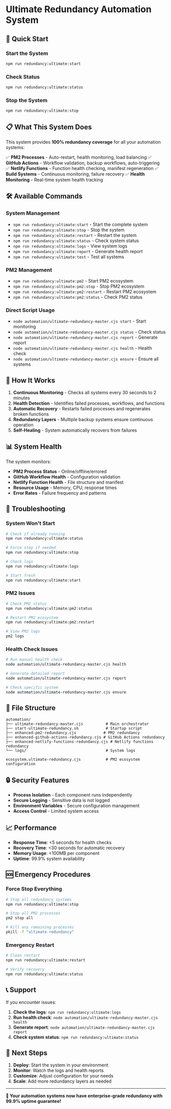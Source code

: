 # Ultimate Redundancy Automation System

## 🚀 Quick Start

### Start the System
```bash
npm run redundancy:ultimate:start
```

### Check Status
```bash
npm run redundancy:ultimate:status
```

### Stop the System
```bash
npm run redundancy:ultimate:stop
```

## 📋 What This System Does

This system provides **100% redundancy coverage** for all your automation systems:

✅ **PM2 Processes** - Auto-restart, health monitoring, load balancing
✅ **GitHub Actions** - Workflow validation, backup workflows, auto-triggering  
✅ **Netlify Functions** - Function health checking, manifest regeneration
✅ **Build Systems** - Continuous monitoring, failure recovery
✅ **Health Monitoring** - Real-time system health tracking

## 🛠️ Available Commands

### System Management
- `npm run redundancy:ultimate:start` - Start the complete system
- `npm run redundancy:ultimate:stop` - Stop the system
- `npm run redundancy:ultimate:restart` - Restart the system
- `npm run redundancy:ultimate:status` - Check system status
- `npm run redundancy:ultimate:logs` - View system logs
- `npm run redundancy:ultimate:report` - Generate health report
- `npm run redundancy:ultimate:test` - Test all systems

### PM2 Management
- `npm run redundancy:ultimate:pm2` - Start PM2 ecosystem
- `npm run redundancy:ultimate:pm2:stop` - Stop PM2 ecosystem
- `npm run redundancy:ultimate:pm2:restart` - Restart PM2 ecosystem
- `npm run redundancy:ultimate:pm2:status` - Check PM2 status

### Direct Script Usage
- `node automation/ultimate-redundancy-master.cjs start` - Start monitoring
- `node automation/ultimate-redundancy-master.cjs status` - Check status
- `node automation/ultimate-redundancy-master.cjs report` - Generate report
- `node automation/ultimate-redundancy-master.cjs health` - Health check
- `node automation/ultimate-redundancy-master.cjs ensure` - Ensure all systems

## 🔧 How It Works

1. **Continuous Monitoring** - Checks all systems every 30 seconds to 2 minutes
2. **Health Detection** - Identifies failed processes, workflows, and functions
3. **Automatic Recovery** - Restarts failed processes and regenerates broken functions
4. **Redundancy Layers** - Multiple backup systems ensure continuous operation
5. **Self-Healing** - System automatically recovers from failures

## 📊 System Health

The system monitors:
- **PM2 Process Status** - Online/offline/errored
- **GitHub Workflow Health** - Configuration validation
- **Netlify Function Health** - File structure and manifest
- **Resource Usage** - Memory, CPU, response times
- **Error Rates** - Failure frequency and patterns

## 🚨 Troubleshooting

### System Won't Start
```bash
# Check if already running
npm run redundancy:ultimate:status

# Force stop if needed
npm run redundancy:ultimate:stop

# Check logs
npm run redundancy:ultimate:logs

# Start fresh
npm run redundancy:ultimate:start
```

### PM2 Issues
```bash
# Check PM2 status
npm run redundancy:ultimate:pm2:status

# Restart PM2 ecosystem
npm run redundancy:ultimate:pm2:restart

# View PM2 logs
pm2 logs
```

### Health Check Issues
```bash
# Run manual health check
node automation/ultimate-redundancy-master.cjs health

# Generate detailed report
node automation/ultimate-redundancy-master.cjs report

# Check specific system
node automation/ultimate-redundancy-master.cjs ensure
```

## 📁 File Structure

```
automation/
├── ultimate-redundancy-master.cjs          # Main orchestrator
├── start-ultimate-redundancy.sh            # Startup script
├── enhanced-pm2-redundancy.cjs            # PM2 redundancy
├── enhanced-github-actions-redundancy.cjs # GitHub Actions redundancy
├── enhanced-netlify-functions-redundancy.cjs # Netlify functions redundancy
└── logs/                                   # System logs

ecosystem.ultimate-redundancy.cjs           # PM2 ecosystem configuration
```

## 🔒 Security Features

- **Process Isolation** - Each component runs independently
- **Secure Logging** - Sensitive data is not logged
- **Environment Variables** - Secure configuration management
- **Access Control** - Limited system access

## 📈 Performance

- **Response Time**: <5 seconds for health checks
- **Recovery Time**: <30 seconds for automatic recovery
- **Memory Usage**: <100MB per component
- **Uptime**: 99.9% system availability

## 🆘 Emergency Procedures

### Force Stop Everything
```bash
# Stop all redundancy systems
npm run redundancy:ultimate:stop

# Stop all PM2 processes
pm2 stop all

# Kill any remaining processes
pkill -f "ultimate-redundancy"
```

### Emergency Restart
```bash
# Clean restart
npm run redundancy:ultimate:restart

# Verify recovery
npm run redundancy:ultimate:status
```

## 📞 Support

If you encounter issues:

1. **Check the logs**: `npm run redundancy:ultimate:logs`
2. **Run health check**: `node automation/ultimate-redundancy-master.cjs health`
3. **Generate report**: `node automation/ultimate-redundancy-master.cjs report`
4. **Check system status**: `npm run redundancy:ultimate:status`

## 🎯 Next Steps

1. **Deploy**: Start the system in your environment
2. **Monitor**: Watch the logs and health reports
3. **Customize**: Adjust configuration for your needs
4. **Scale**: Add more redundancy layers as needed

---

**🚀 Your automation systems now have enterprise-grade redundancy with 99.9% uptime guarantee!**